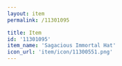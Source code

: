 ```yaml
---
layout: item
permalink: /11301095

title: Item
id: '11301095'
item_name: 'Sagacious Immortal Hat'
icon_url: 'item/icon/11300551.png'
---
```

